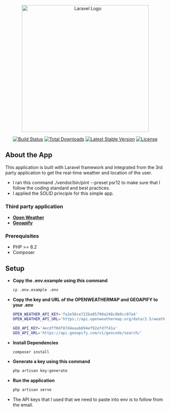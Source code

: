 <p align="center"><a href="https://laravel.com" target="_blank"><img src="https://raw.githubusercontent.com/laravel/art/master/logo-lockup/5%20SVG/2%20CMYK/1%20Full%20Color/laravel-logolockup-cmyk-red.svg" width="400" alt="Laravel Logo"></a></p>

<p align="center">
<a href="https://github.com/laravel/framework/actions"><img src="https://github.com/laravel/framework/workflows/tests/badge.svg" alt="Build Status"></a>
<a href="https://packagist.org/packages/laravel/framework"><img src="https://img.shields.io/packagist/dt/laravel/framework" alt="Total Downloads"></a>
<a href="https://packagist.org/packages/laravel/framework"><img src="https://img.shields.io/packagist/v/laravel/framework" alt="Latest Stable Version"></a>
<a href="https://packagist.org/packages/laravel/framework"><img src="https://img.shields.io/packagist/l/laravel/framework" alt="License"></a>
</p>

## About the App

This application is built with Laravel framework and integrated from the 3rd party application to get the real-time weather and location of the user.

-   I ran this command ./vendor/bin/pint --preset psr12 to make sure that I follow the coding standard and best practices.
-   I applied the SOLID principle for this simple app.

### Third party application

-   **[Open Weather](https://openweathermap.org/)**
-   **[Geoapify](https://www.geoapify.com/)**

### Prerequisites

-   PHP >= 8.2
-   Composer

## Setup

-   **Copy the .env.example using this command**

    ```bash
    cp .env.example .env

    ```

-   **Copy the key and URL of the OPENWEATHERMAP and GEOAPIFY to your .env**

    ```bash
    OPEN_WEATHER_API_KEY='fa2e56ce722ba85790a248c8b0cc07a4'
    OPEN_WEATHER_API_URL='https://api.openweathermap.org/data/2.5/weather/'

    GEO_API_KEY='4ecdff0df87d4eaab894ef92efd7f41a'
    GEO_API_URL='https://api.geoapify.com/v1/geocode/search/'
    ```

-   **Install Dependencies**

    ```bash
    composer install

    ```

-   **Generate a key using this command**

    ```bash
    php artisan key:generate

    ```

-   **Run the application**

    ```bash
    php artisan serve

    ```

-   The API keys that I used that we need to paste into env is to follow from the email.
